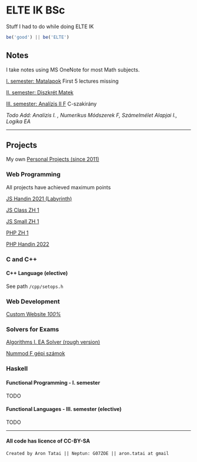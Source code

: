 # ELTE IK BSc

Stuff I had to do while doing ELTE IK

```javascript
be('good') || be('ELTE')
```

## Notes

I take notes using MS OneNote for most Math subjects.

[I. semester: Matalapok](https://github.com/rontap/elteik-web/blob/main/jegyzet/jegyzet_matalapok.pdf) First 5 lectures missing

[II. semester: Diszkrét Matek](https://github.com/rontap/elteik-web/blob/main/jegyzet/jegyzet_dimat.pdf)

[III. semester: Analízis II F](https://github.com/rontap/elteik-web/blob/main/jegyzet/jegyzet_an2f.pdf) C-szakirány

_Todo Add: Analízis I. , Numerikus Módszerek F, Számelmélet Alapjai I., Logika EA_

---

## Projects

My own [Personal Projects (since 2011)](https://rontap.github.io/rts-nxt/index.html)

### Web Programming

All projects have achieved maximum points 

[JS Handin 2021 (Labyrinth)](https://rontap.github.io/elteik-web/js/bead1/index.html) 

[JS Class ZH 1](https://rontap.github.io/elteik-web/js/bigzh1/index.html)

[JS Small ZH 1](https://rontap.github.io/elteik-web/js/zh1/index.html)

[PHP ZH 1](https://rontap.github.io/elteik-web/php/zh/README.md) 

[PHP Handin 2022](https://rontap.github.io/elteik-web/php/bead/readme.md) 

### C and C++ 

#### C++ Language (elective)

See path `/cpp/setops.h`

### Web Development

[Custom Website *100%*](https://rontap.github.io/elteik-web/webfejlesztes-weboldal/index.html)

### Solvers for Exams

[Algorithms I. EA Solver (rough version)](https://rontap.github.io/elteik-web/algoi-megoldo/index.html) 

[Nummod F gépi számok](https://rontap.github.io/elteik-web/nummod/index.html)

### Haskell

#### Functional Programming - I. semester

TODO

#### Functional Languages - III. semester (elective)

TODO

---

#### All code has licence of CC-BY-SA

`Created by Aron Tatai || Neptun: G07ZOE || aron.tatai at gmail`
